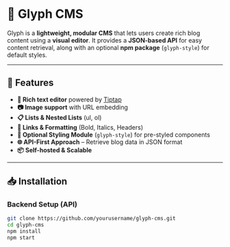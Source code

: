 # 📝 Glyph CMS

Glyph is a **lightweight, modular CMS** that lets users create rich blog content using a **visual editor**. It provides a **JSON-based API** for easy content retrieval, along with an optional **npm package** (`glyph-style`) for default styles.

---

## 🚀 Features

- **📄 Rich text editor** powered by [Tiptap](https://tiptap.dev/)
- **📷 Image support** with URL embedding
- **📋 Lists & Nested Lists** (ul, ol)
- **🔗 Links & Formatting** (Bold, Italics, Headers)
- **🎨 Optional Styling Module** (`glyph-style`) for pre-styled components
- **🌐 API-First Approach** – Retrieve blog data in JSON format
- **📦 Self-hosted & Scalable**

---

## 📥 Installation

### **Backend Setup (API)**
```bash
git clone https://github.com/yourusername/glyph-cms.git
cd glyph-cms
npm install
npm start
